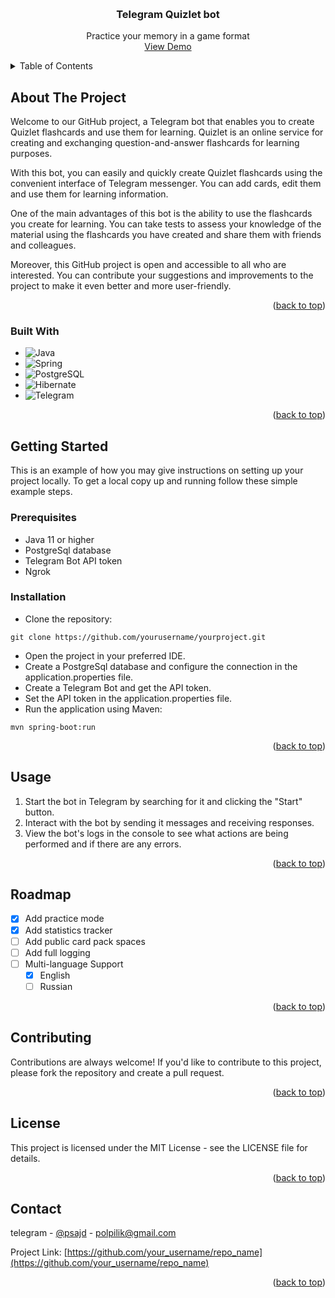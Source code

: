<a name="readme-top"></a>

<link rel="stylesheet" href="https://cdnjs.cloudflare.com/ajax/libs/font-awesome/5.15.3/css/all.min.css" integrity="sha512-YTtf6vzDmg/73MSKK+8sWJCBsZvPMItaT9gX1+yJ7WuqxvH22px97ohKDJgI8Zs1sZvF4pI1MD4X4yR17DElkg==" crossorigin="anonymous" referrerpolicy="no-referrer" />

<br />
<div align="center">
<h3 align="center">Telegram Quizlet bot</h3>

  <p align="center">
    Practice your memory in a game format
    <br/>
     <a href="https://github.com/psajd/quizletBot/blob/main/Demo.md">View Demo</a>
</p>
</div>


<details>
  <summary>Table of Contents</summary>
  <ol>
    <li>
      <a href="#about-the-project">About The Project</a>
      <ul>
        <li><a href="#built-with">Built With</a></li>
      </ul>
    </li>
    <li>
      <a href="#getting-started">Getting Started</a>
      <ul>
        <li><a href="#prerequisites">Prerequisites</a></li>
        <li><a href="#installation">Installation</a></li>
      </ul>
    </li>
    <li><a href="#usage">Usage</a></li>
    <li><a href="#roadmap">Roadmap</a></li>
    <li><a href="#contributing">Contributing</a></li>
    <li><a href="#license">License</a></li>
    <li><a href="#contact">Contact</a></li>
    <li><a href="#acknowledgments">Acknowledgments</a></li>
  </ol>
</details>

## About The Project

Welcome to our GitHub project, a Telegram bot that enables you to create Quizlet flashcards and use them for learning.
Quizlet is an online service for creating and exchanging question-and-answer flashcards for learning purposes.

With this bot, you can easily and quickly create Quizlet flashcards using the convenient interface of Telegram
messenger.
You can add cards, edit them and use them for learning information.

One of the main advantages of this bot is the ability to use the flashcards you create for learning.
You can take tests to assess your knowledge of the material using the flashcards you have created and share them with
friends and colleagues.

Moreover, this GitHub project is open and accessible to all who are interested.
You can contribute your suggestions and improvements to the project to make it even better and more user-friendly.

<p align="right">(<a href="#readme-top">back to top</a>)</p>

### Built With

* ![Java][java]
* ![Spring][spring]
* ![PostgreSQL][postgre]
* ![Hibernate][hibernate]
* ![Telegram][Telegram]

<p align="right">(<a href="#readme-top">back to top</a>)</p>

## Getting Started

This is an example of how you may give instructions on setting up your project locally.
To get a local copy up and running follow these simple example steps.

### Prerequisites

- Java 11 or higher
- PostgreSql database
- Telegram Bot API token
- Ngrok

### Installation

- Clone the repository:

```
git clone https://github.com/yourusername/yourproject.git
```

- Open the project in your preferred IDE.
- Create a PostgreSql database and configure the connection in the application.properties file.
- Create a Telegram Bot and get the API token.
- Set the API token in the application.properties file.
- Run the application using Maven:

```
mvn spring-boot:run
```

<p align="right">(<a href="#readme-top">back to top</a>)</p>

## Usage

1. Start the bot in Telegram by searching for it and clicking the "Start" button.
2. Interact with the bot by sending it messages and receiving responses.
3. View the bot's logs in the console to see what actions are being performed and if there are any errors.

<p align="right">(<a href="#readme-top">back to top</a>)</p>

## Roadmap

- [x] Add practice mode
- [x] Add statistics tracker
- [ ] Add public card pack spaces
- [ ] Add full logging
- [ ] Multi-language Support
    - [x] English
    - [ ] Russian

<p align="right">(<a href="#readme-top">back to top</a>)</p>



<!-- CONTRIBUTING -->

## Contributing

Contributions are always welcome! If you'd like to contribute to this project,
please fork the repository and create a pull request.

<p align="right">(<a href="#readme-top">back to top</a>)</p>

<!-- LICENSE -->

## License

This project is licensed under the MIT License - see the LICENSE file for details.

<p align="right">(<a href="#readme-top">back to top</a>)</p>



<!-- CONTACT -->

## Contact

telegram - [@psajd](https://twitter.com/your_username) - polpilik@gmail.com

Project Link: [https://github.com/your_username/repo_name](https://github.com/your_username/repo_name)

<p align="right">(<a href="#readme-top">back to top</a>)</p>


[java]: https://img.shields.io/badge/Java-ED8B00?style=for-the-badge&logo=java&logoColor=white


[spring]: https://img.shields.io/badge/Spring-6DB33F?style=for-the-badge&logo=spring&logoColor=white


[postgre]: https://img.shields.io/badge/PostgreSQL-316192?style=for-the-badge&logo=postgresql&logoColor=white


[hibernate]: https://img.shields.io/badge/Hibernate-59666C?style=for-the-badge&logo=Hibernate&logoColor=white


[Telegram]: https://img.shields.io/badge/Telegram-2CA5E0?style=for-the-badge&logo=telegram&logoColor=white

